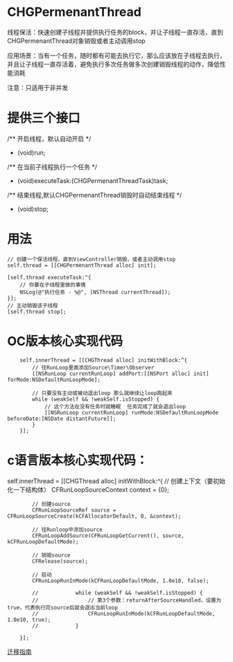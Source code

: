 # CHGPermenantThread
线程保活：快速创建子线程并提供执行任务的block，并让子线程一直存活，直到CHGPermenantThread对象销毁或者主动调用stop

应用场景：当有一个任务，随时都有可能去执行它，那么应该放在子线程去执行，并且让子线程一直存活着，避免执行多次任务做多次创建销毁线程的动作，降低性能消耗

注意：只适用于非并发


# 提供三个接口
/**
 开启线程，默认自动开启
 */
- (void)run;

/**
 在当前子线程执行一个任务
 */
- (void)executeTask:(CHGPermenantThreadTask)task;

/**
 结束线程,默认CHGPermenantThread销毁时自动结束线程
 */
- (void)stop;


# 用法

    // 创建一个保活线程，直到ViewController销毁，或者主动调用stop
    self.thread = [[CHGPermenantThread alloc] init];

    [self.thread executeTask:^{
        // 你要在子线程里做的事情
        NSLog(@"执行任务 - %@", [NSThread currentThread]);
    }];
    // 主动销毁该子线程
    [self.thread stop];


# OC版本核心实现代码 
 
        
        self.innerThread = [[CHGThread alloc] initWithBlock:^{
            // 往RunLoop里面添加Source\Timer\Observer
            [[NSRunLoop currentRunLoop] addPort:[[NSPort alloc] init] forMode:NSDefaultRunLoopMode];
            
            // 只要没有主动或被动退出loop 那么就继续让loop跑起来
            while (weakSelf && !weakSelf.isStopped) {
                // 这个方法在没有任务时就睡眠  任务完成了就会退出loop
                [[NSRunLoop currentRunLoop] runMode:NSDefaultRunLoopMode beforeDate:[NSDate distantFuture]];
            }
        }];

# c语言版本核心实现代码：

self.innerThread = [[CHGThread alloc] initWithBlock:^{
            // 创建上下文（要初始化一下结构体）
            CFRunLoopSourceContext context = {0};
            
            // 创建source
            CFRunLoopSourceRef source = CFRunLoopSourceCreate(kCFAllocatorDefault, 0, &context);
            
            // 往Runloop中添加source
            CFRunLoopAddSource(CFRunLoopGetCurrent(), source, kCFRunLoopDefaultMode);
            
            // 销毁source
            CFRelease(source);
            
            // 启动
            CFRunLoopRunInMode(kCFRunLoopDefaultMode, 1.0e10, false);
            
            //            while (weakSelf && !weakSelf.isStopped) {
            //                // 第3个参数：returnAfterSourceHandled，设置为true，代表执行完source后就会退出当前loop
            //                CFRunLoopRunInMode(kCFRunLoopDefaultMode, 1.0e10, true);
            //            }
            
        }];

[迁移指南](https://www.cnblogs.com/chglog/p/9585068.html)

